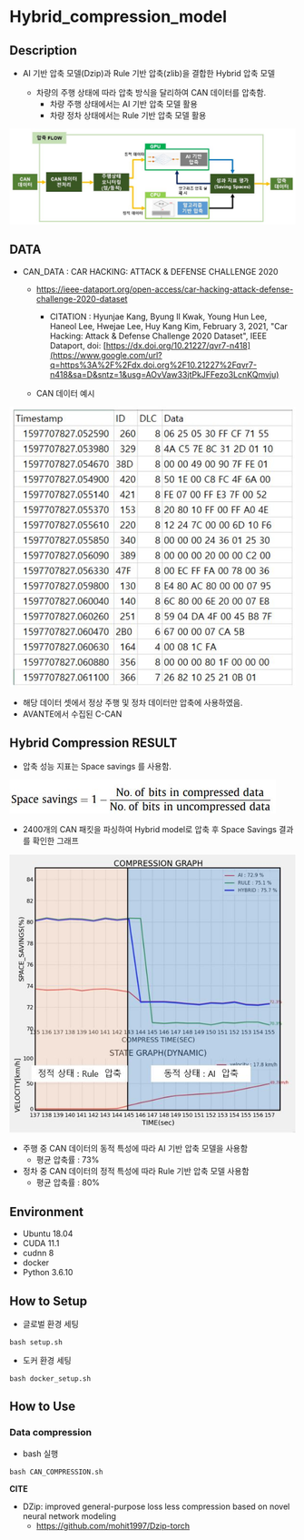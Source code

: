 # Hybrid_compression_model



## Description

- AI 기반 압축 모델(Dzip)과 Rule 기반 압축(zlib)을 결합한 Hybrid 압축 모델 

  - 차량의 주행 상태에 따라 압축 방식을 달리하여 CAN 데이터를 압축함.
    - 차량 주행 상태에서는 AI 기반 압축 모델 활용
    - 차량 정차 상태에서는 Rule 기반 압축 모델 활용

![평가지표](README.assets/compression_process.JPG)



## DATA

- CAN_DATA : CAR HACKING: ATTACK & DEFENSE CHALLENGE 2020

  - https://ieee-dataport.org/open-access/car-hacking-attack-defense-challenge-2020-dataset
    - CITATION : Hyunjae Kang, Byung Il Kwak, Young Hun Lee, Haneol Lee, Hwejae Lee, Huy Kang Kim, February 3, 2021, "Car Hacking: Attack & Defense Challenge 2020 Dataset", IEEE Dataport, doi: [https://dx.doi.org/10.21227/qvr7-n418](https://www.google.com/url?q=https%3A%2F%2Fdx.doi.org%2F10.21227%2Fqvr7-n418&sa=D&sntz=1&usg=AOvVaw33jtPkJFFezo3LcnKQmvju)
    
  - CAN 데이터 예시

![can_example](README.assets/can_ex.JPG)


- 해당 데이터 셋에서 정상 주행 및 정차 데이터만 압축에 사용하였음.
- AVANTE에서 수집된 C-CAN



## Hybrid Compression RESULT

- 압축 성능 지표는 Space savings 를 사용함.


![평가지표](README.assets/Space_saving.JPG)



- 2400개의 CAN 패킷을 파싱하여 Hybrid model로 압축 후 Space Savings 결과를 확인한 그래프 

![평가지표](README.assets/compression_result.JPG)

- 주행 중 CAN 데이터의 동적 특성에 따라 AI 기반 압축 모델을 사용함
  -  평균 압축률 : 73%
- 정차 중 CAN 데이터의 정적 특성에 따라 Rule 기반 압축 모델 사용함
  - 평균 압축률 : 80%



## Environment

- Ubuntu 18.04
- CUDA 11.1
- cudnn 8
- docker
- Python 3.6.10



## How to Setup

- 글로벌 환경 세팅

```
bash setup.sh
```



- 도커 환경 세팅

```
bash docker_setup.sh
```



## How to Use



### Data compression

- bash 실행

```
bash CAN_COMPRESSION.sh
```









**CITE**

- DZip: improved general-purpose loss less compression based on novel neural network modeling
  - https://github.com/mohit1997/Dzip-torch

